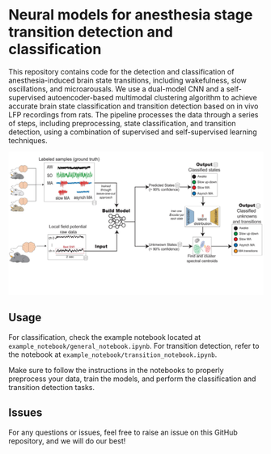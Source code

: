 # Neural models for anesthesia stage transition detection and classification

This repository contains code for the detection and classification of anesthesia-induced brain state transitions, including wakefulness, slow oscillations, and microarousals. We use a dual-model CNN and a self-supervised autoencoder-based multimodal clustering algorithm to achieve accurate brain state classification and transition detection based on in vivo LFP recordings from rats. The pipeline processes the data through a series of steps, including preprocessing, state classification, and transition detection, using a combination of supervised and self-supervised learning techniques.

![Pipeline Overview](images/pipeline-1.png)

## Usage
For classification, check the example notebook located at `example_notebook/general_notebook.ipynb`. For transition detection, refer to the notebook at `example_notebook/transition_notebook.ipynb`.

Make sure to follow the instructions in the notebooks to properly preprocess your data, train the models, and perform the classification and transition detection tasks.

## Issues
For any questions or issues, feel free to raise an issue on this GitHub repository, and we will do our best! 
